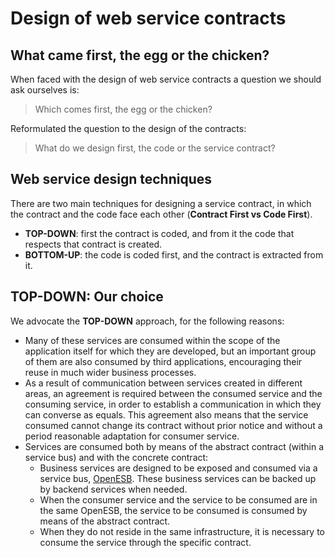 <!--
  #%L
  wsdlit
  %%
  Copyright (C) 2021 - 2022 Axencia para a Modernización Tecnolóxica de Galicia (AMTEGA) - Xunta de Galicia
  %%
  This file is part of "wsdlit".
  
  "wsdlit" is free software: you can redistribute it and/or modify
  it under the terms of:
  European Union Public License, either Version 1.2 or – as soon
  they will be approved by the European Commission - subsequent versions of
  the EUPL;
  
  "wsdlit" is distributed in the hope that it will be useful,
  but WITHOUT ANY WARRANTY; without even the implied warranty of
  MERCHANTABILITY or FITNESS FOR A PARTICULAR PURPOSE. See the
  European Union Public License for more details.
  
  You may obtain a copy of tce European Union Public Licence at:
  http://joinup.ec.europa.eu/software/page/eupl/licence-eupl
  #L%
  -->

Design of web service contracts
===============================

## What came first, the egg or the chicken?
When faced with the design of web service contracts a question we should ask ourselves is:

> Which comes first, the egg or the chicken?

Reformulated the question to the design of the contracts:

> What do we design first, the code or the service contract?

## Web service design techniques
There are two main techniques for designing a service contract,
in which the contract and the code face each other (**Contract First vs Code First**).

* **TOP-DOWN**: first the contract is coded, and from it the code that respects that contract is created.
* **BOTTOM-UP**: the code is coded first, and the contract is extracted from it.

## TOP-DOWN: Our choice
We advocate the **TOP-DOWN** approach,
for the following reasons:

* Many of these services are consumed within the scope of the application itself for which they are developed,
  but an important group of them are also consumed by third applications,
  encouraging their reuse in much wider business processes.
* As a result of communication between services created in different areas,
  an agreement is required between the consumed service and the consuming service,
  in order to establish a communication in which they can converse as equals.
  This agreement also means that the service consumed cannot change its contract without prior notice and without a period
  reasonable adaptation for consumer service.
* Services are consumed both by means of the abstract contract (within a service bus) and with the concrete contract:
  * Business services are designed to be exposed and consumed via a service bus, [OpenESB](https://open-esb.net).
    These business services can be backed up by backend services when needed.
  * When the consumer service and the service to be consumed are in the same OpenESB,
    the service to be consumed is consumed by means of the abstract contract.
  * When they do not reside in the same infrastructure, it is necessary to consume the service through the specific contract.